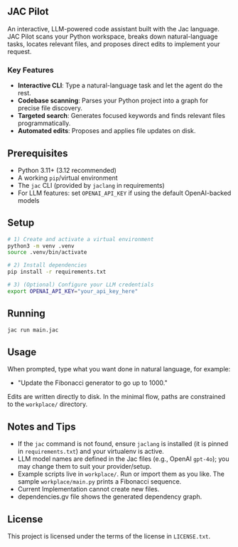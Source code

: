 ## JAC Pilot

An interactive, LLM-powered code assistant built with the Jac language. JAC Pilot scans your Python workspace, breaks down natural-language tasks, locates relevant files, and proposes direct edits to implement your request.

### Key Features
- **Interactive CLI**: Type a natural-language task and let the agent do the rest.
- **Codebase scanning**: Parses your Python project into a graph for precise file discovery.
- **Targeted search**: Generates focused keywords and finds relevant files programmatically.
- **Automated edits**: Proposes and applies file updates on disk. 


## Prerequisites
- Python 3.11+ (3.12 recommended)
- A working `pip`/virtual environment
- The `jac` CLI (provided by `jaclang` in requirements)
- For LLM features: set `OPENAI_API_KEY` if using the default OpenAI-backed models

## Setup
```bash
# 1) Create and activate a virtual environment
python3 -m venv .venv
source .venv/bin/activate

# 2) Install dependencies
pip install -r requirements.txt

# 3) (Optional) Configure your LLM credentials
export OPENAI_API_KEY="your_api_key_here"
```

## Running
```bash
jac run main.jac
```

## Usage
When prompted, type what you want done in natural language, for example:
- "Update the Fibonacci generator to go up to 1000." 

Edits are written directly to disk. In the minimal flow, paths are constrained to the `workplace/` directory.

## Notes and Tips
- If the `jac` command is not found, ensure `jaclang` is installed (it is pinned in `requirements.txt`) and your virtualenv is active.
- LLM model names are defined in the Jac files (e.g., OpenAI `gpt-4o`); you may change them to suit your provider/setup.
- Example scripts live in `workplace/`. Run or import them as you like. The sample `workplace/main.py` prints a Fibonacci sequence.
- Current Implementation cannot create new files. 
- dependencies.gv file shows the generated dependency graph.

## License
This project is licensed under the terms of the license in `LICENSE.txt`.


